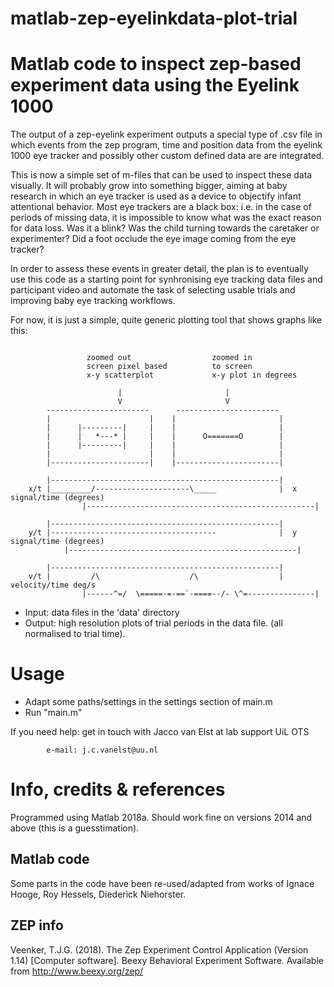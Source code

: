 # matlab-zep-eyelinkdata-plot-trial

# Matlab code to inspect zep-based experiment data using the Eyelink 1000

The output of a zep-eyelink experiment outputs a special type of .csv file in which
events from the zep program, time and position data from the eyelink 1000 eye tracker and
possibly other custom defined data are are integrated.

This is now a simple set of m-files that can be used to inspect these data visually. It
will probably grow into something bigger, aiming at baby research in which an eye tracker
is used as a device to objectify infant attentional behavior. Most eye trackers are a
black box: i.e. in the case of periods of missing data, it is impossible to know what was
the exact reason for data loss. Was it a blink? Was the child turning towards the
caretaker or experimenter? Did a foot occlude the eye image coming from the eye tracker?

In order to assess these events in greater detail, the plan is to eventually use this
code as a starting point for synhronising eye tracking data files and participant video
and automate the task of selecting usable trials and improving baby eye tracking
workflows.

For now, it is just a simple, quite generic plotting tool that shows graphs like this:

```

                 zoomed out                  zoomed in
                 screen pixel based          to screen
                 x-y scatterplot             x-y plot in degrees

                        |                       |
                        V                       V
		-----------------------      -----------------------
		|                      |    |                       |
		|      |---------|     |    |                       |
		|      |   *---* |     |    |      O=======O        |
		|      |---------|     |    |                       |
		|                      |    |                       |
		|----------------------|    |-----------------------|

		|---------------------------------------------------|
	x/t	|_________/---------------------\_____              |  x signal/time (degrees)
                |---------------------------------------------------|

		|---------------------------------------------------|
	y/t	|-------------------------------------              |  y signal/time (degrees)
	        |---------------------------------------------------|

		|---------------------------------------------------|
	v/t	|         /\                    /\                  |  velocity/time deg/s
                |------^=/  \=====-=-==`-====--/- \^=---------------|

```

* Input:   data files in the 'data' directory
* Output:  high resolution plots of trial periods in the data file.
		 (all normalised to trial time).

# Usage

* Adapt some paths/settings in the settings section of main.m
* Run "main.m"

If you need help: get in touch with Jacco van Elst at lab support UiL OTS

			e-mail: j.c.vanelst@uu.nl

# Info, credits & references

Programmed using Matlab 2018a. Should work fine on versions 2014 and above (this is a
guesstimation).

## Matlab code
Some parts in the code have been re-used/adapted from works of Ignace Hooge,
Roy Hessels, Diederick Niehorster.

## ZEP info
Veenker, T.J.G. (2018). The Zep Experiment Control Application (Version 1.14)
[Computer software]. Beexy Behavioral Experiment Software.
Available from http://www.beexy.org/zep/


